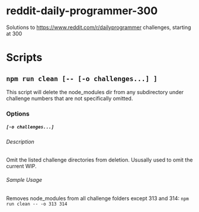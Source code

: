 # reddit-daily-programmer-300
Solutions to https://www.reddit.com/r/dailyprogrammer challenges, starting at 300

# Scripts
## `npm run clean [-- [-o challenges...] ]`

This script will delete the node_modules dir from any subdirectory under challenge numbers that are not specifically omitted.

### Options

##### `[-o challenges...]`

###### Description
Omit the listed challenge directories from deletion. Ususally used to omit the current WIP.

###### Sample Usage
Removes node_modules from all challenge folders except 313 and 314: `npm run clean -- -o 313 314` 